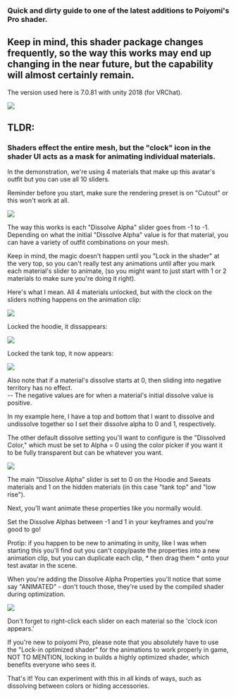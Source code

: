 ### Quick and dirty guide to one of the latest additions to Poiyomi's Pro shader.

## Keep in mind, this shader package changes frequently, so the way this works may end up changing in the near future, but the capability will almost certainly remain.

The version used here is 7.0.81 with unity 2018 (for VRChat).

![](https://i.gyazo.com/f4469f6db357a694b64f0655c584ceca.png)

## TLDR:  

### Shaders effect the entire mesh, but the "clock" icon in the shader UI acts as a mask for animating individual materials.

In the demonstration, we're using 4 materials that make up this avatar's outfit but you can use all 10 sliders.

Reminder before you start, make sure the rendering preset is on "Cutout" or this won't work at all.

![](https://i.gyazo.com/3b5a0d184febec873db8573fecfa4400.png)

The way this works is each "Dissolve Alpha" slider goes from -1 to -1.
Depending on what the initial "Dissolve Alpha" value is for that material, you can have a variety of outfit combinations on your mesh.

Keep in mind, the magic doesn't happen until you "Lock in the shader" at the very top, so you can't really test any animations until after you mark each material's slider to animate, (so you might want to just start with 1 or 2 materials to make sure you're doing it right).

Here's what I mean.
All 4 materials unlocked, but with the clock on the sliders nothing happens on the animation clip:

![](https://i.gyazo.com/25e4ac4355aab021781da3f1459caf45.png)

Locked the hoodie, it dissappears:

![](https://i.gyazo.com/0d4c610680dba85a0aee9daef7a7ead8.png)

Locked the tank top, it now appears:

![](https://i.gyazo.com/c36a445c853530fc454629756afe75a8.png)

Also note that if a material's dissolve starts at 0, then sliding into negative territory has no effect.  
-- The negative values are for when a material's initial dissolve value is positive.

In my example here, I have a top and bottom that I want to dissolve and undissolve together so I set their dissolve alpha to 0 and 1, respectively.

The other default dissolve setting you'll want to configure is the "Dissolved Color," which must be set to Alpha = 0 using the color picker if you want it to be fully transparent but can be whatever you want.

![](https://i.gyazo.com/c505688434a9997ad5169f915b15ccd4.png)

The main "Dissolve Alpha" slider is set to 0 on the Hoodie and Sweats materials and 1 on the hidden materials (in this case "tank top" and "low rise").

Next, you'll want animate these properties like you normally would. 

Set the Dissolve Alphas between -1 and 1 in your keyframes and you're good to go!

Protip: if you happen to be new to animating in unity, like I was when starting this you'll find out you can't copy/paste the properties into a new animation clip, but you can duplicate each clip, * then drag them * onto your test avatar in the scene.

When you're adding the Dissolve Alpha Properties you'll notice that some say "ANIMATED" - don't touch those, they're used by the compiled shader during optimization.

![](https://i.gyazo.com/ebb82d06e229620eef6bfa37bf547122.png)

Don't forget to right-click each slider on each material so the 'clock icon appears.'  

If you're new to poiyomi Pro, please note that you absolutely have to use the "Lock-in optimized shader" for the animations to work properly in game, NOT TO MENTION, locking in builds a highly optimized shader, which benefits everyone who sees it.

That's it!  You can experiment with this in all kinds of ways, such as dissolving between colors or hiding accessories.
